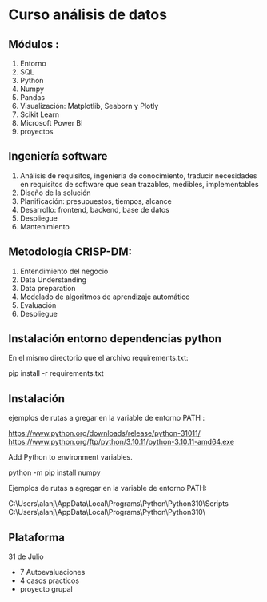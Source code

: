 # Curso análisis de datos

## Módulos :

1. Entorno
2. SQL
3. Python
4. Numpy
5. Pandas
6. Visualización: Matplotlib, Seaborn y Plotly
7. Scikit Learn
8. Microsoft Power BI
9. proyectos


## Ingeniería software 

1. Análisis de requisitos, ingeniería de conocimiento, traducir necesidades en requisitos de software que sean trazables, medibles, implementables
2. Diseño de la solución
3. Planificación: presupuestos, tiempos, alcance
4. Desarrollo: frontend, backend, base de datos
5. Despliegue
6. Mantenimiento


## Metodología CRISP-DM:

1. Entendimiento del negocio
2. Data Understanding
3. Data preparation
4. Modelado de algoritmos de aprendizaje automático
5. Evaluación
6. Despliegue


## Instalación entorno dependencias python

En el mismo directorio que el archivo requirements.txt:

pip install -r requirements.txt

## Instalación
ejemplos de rutas a gregar en la variable  de entorno PATH :

https://www.python.org/downloads/release/python-31011/
https://www.python.org/ftp/python/3.10.11/python-3.10.11-amd64.exe

Add Python to environment variables.

python -m pip install numpy

Ejemplos de rutas a agregar en la variable de entorno PATH:

C:\Users\alanj\AppData\Local\Programs\Python\Python310\Scripts\
C:\Users\alanj\AppData\Local\Programs\Python\Python310\

## Plataforma

31 de Julio

* 7 Autoevaluaciones
* 4 casos practicos
* proyecto grupal

